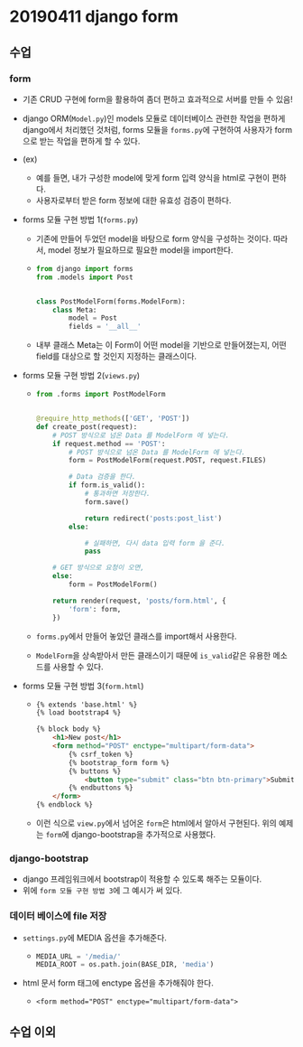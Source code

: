 # 20190411 django form

## 수업

### form

- 기존 CRUD 구현에 form을 활용하여 좀더 편하고 효과적으로 서버를 만들 수 있음!

- django ORM(`Model.py`)인 models 모듈로 데이터베이스 관련한 작업을 편하게 django에서 처리했던 것처럼, forms 모듈을 `forms.py`에 구현하여 사용자가 form으로 받는 작업을 편하게 할 수 있다.

- (ex)

  - 예를 들면, 내가 구성한 model에 맞게 form 입력 양식을 html로 구현이 편하다.
  - 사용자로부터 받은 form 정보에 대한 유효성 검증이 편하다.

- forms 모듈 구현 방법 1(`forms.py`)

  - 기존에 만들어 두었던 model을 바탕으로 form 양식을 구성하는 것이다. 따라서, model 정보가 필요하므로 필요한 model을 import한다.

  - ```python
    from django import forms
    from .models import Post
    
    
    class PostModelForm(forms.ModelForm):
        class Meta:
            model = Post
            fields = '__all__'
    ```

  - 내부 클래스 Meta는 이 Form이 어떤 model을 기반으로 만들어졌는지, 어떤 field를 대상으로 할 것인지 지정하는 클래스이다.

- forms 모듈 구현 방법 2(`views.py`)

  - ```python
    from .forms import PostModelForm
    
    
    @require_http_methods(['GET', 'POST'])
    def create_post(request):
        # POST 방식으로 넘온 Data 를 ModelForm 에 넣는다.
        if request.method == 'POST':
            # POST 방식으로 넘온 Data 를 ModelForm 에 넣는다.
            form = PostModelForm(request.POST, request.FILES)
    
            # Data 검증을 한다.
            if form.is_valid():
                # 통과하면 저장한다.
                form.save()
    
                return redirect('posts:post_list')
            else:
    
                # 실패하면, 다시 data 입력 form 을 준다.
                pass
    
        # GET 방식으로 요청이 오면,
        else:
            form = PostModelForm()
    
        return render(request, 'posts/form.html', {
            'form': form,
        })
    ```

  - `forms.py`에서 만들어 놓았던 클래스를 import해서 사용한다.

  - `ModelForm`을 상속받아서 만든 클래스이기 때문에 `is_valid`같은 유용한 메소드를 사용할 수 있다.

- forms 모듈 구현 방법 3(`form.html`)

  - ```html
    {% extends 'base.html' %}
    {% load bootstrap4 %}
    
    {% block body %}
        <h1>New post</h1>
        <form method="POST" enctype="multipart/form-data">
            {% csrf_token %}
            {% bootstrap_form form %}
            {% buttons %}
                <button type="submit" class="btn btn-primary">Submit</button>
            {% endbuttons %}
        </form>
    {% endblock %}
    ```

  - 이런 식으로 `view.py`에서 넘어온 `form`은 html에서 알아서 구현된다. 위의 예제는 `form`에 django-bootstrap을 추가적으로 사용했다.



### django-bootstrap

- django 프레임워크에서 bootstrap이 적용할 수 있도록 해주는 모듈이다.
- 위에 `form 모듈 구현 방법 3`에 그 예시가 써 있다.



### 데이터 베이스에 file 저장

- `settings.py`에 MEDIA 옵션을 추가해준다.

  - ```python
    MEDIA_URL = '/media/'
    MEDIA_ROOT = os.path.join(BASE_DIR, 'media')
    ```

- html 문서 form 태그에 enctype 옵션을 추가해줘야 한다.

  - `<form method="POST" enctype="multipart/form-data">`



## 수업 이외

